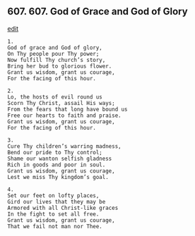 
## 607.  607. God of Grace and God of Glory
[edit](https://docs.google.com/document/d/12JnFlvNG9DMIq_3FtRHCg036rV9CkZis/edit?mode=html)






    1.
    God of grace and God of glory,
    On Thy people pour Thy power;
    Now fulfill Thy church’s story,
    Bring her bud to glorious flower.
    Grant us wisdom, grant us courage,
    For the facing of this hour.

    2.
    Lo, the hosts of evil round us
    Scorn Thy Christ, assail His ways;
    From the fears that long have bound us
    Free our hearts to faith and praise.
    Grant us wisdom, grant us courage,
    For the facing of this hour.

    3.
    Cure Thy children’s warring madness,
    Bend our pride to Thy control;
    Shame our wanton selfish gladness
    Rich in goods and poor in soul.
    Grant us wisdom, grant us courage,
    Lest we miss Thy kingdom’s goal.

    4.
    Set our feet on lofty places,
    Gird our lives that they may be
    Armored with all Christ-like graces
    In the fight to set all free.
    Grant us wisdom, grant us courage,
    That we fail not man nor Thee.
